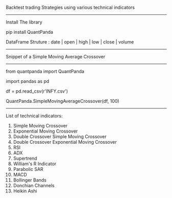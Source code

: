 Backtest trading Strategies using various technical indicators
______________________________________________________________

Install The library 

pip install QuantPanda

DataFrame Struture : date | open | high | low | close | volume

______________________________________________________________
Snippet of a Simple Moving Average Crossover
______________________________________________________________

from quantpanda import QuantPanda

import pandas as pd

df = pd.read_csv(r'INFY.csv')

QuantPanda.SimpleMovingAverageCrossover(df, 100)

______________________________________________________________

List of technical indicators:
1.  Simple Moving Crossover
2.  Exponential Moving Crossover
3.  Double Crossover Simple Moving Crossover
4.  Double Crossover Exponential Moving Crossover
5.  RSI
6.  ADX
7.  Supertrend
8.  William's R Indicator
9.  Parabolic SAR
10. MACD
11. Bollinger Bands
12. Donchian Channels
13. Heikin Ashi
